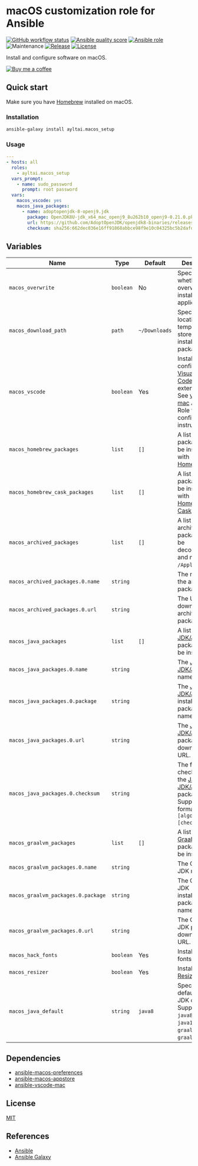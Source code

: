 # macOS customization role for Ansible

[![GitHub workflow status](https://img.shields.io/github/workflow/status/ayltai/ansible-macos-setup/CI?style=flat)](https://github.com/ayltai/ansible-macos-setup/actions)
[![Ansible quality score](https://img.shields.io/badge/quality-5-success)](https://galaxy.ansible.com/ayltai/macos_setup)
[![Ansible role](https://img.shields.io/badge/role-ayltai.macos_setup-blue)](https://galaxy.ansible.com/ayltai/macos_setup)
![Maintenance](https://img.shields.io/maintenance/yes/2020?style=flat)
[![Release](https://img.shields.io/github/release/ayltai/ansible-macos-setup.svg?style=flat)](https://github.com/ayltai/ansible-macos-setup/releases)
[![License](https://img.shields.io/github/license/ayltai/ansible-macos-setup.svg?style=flat)](https://github.com/ayltai/ansible-macos-setup/blob/master/LICENSE)

Install and configure software on macOS.

[![Buy me a coffee](https://img.shields.io/static/v1?label=Buy%20me%20a&message=coffee&color=important&style=flat&logo=buy-me-a-coffee&logoColor=white)](https://buymeacoff.ee/ayltai)

## Quick start

Make sure you have [Homebrew](https://brew.sh) installed on macOS.

### Installation
```sh
ansible-galaxy install ayltai.macos_setup
```

### Usage
```yaml
---
- hosts: all
  roles:
    - ayltai.macos_setup
  vars_prompt:
    - name: sudo_password
      prompt: root password
  vars:
    macos_vscode: yes
    macos_java_packages:
      - name: adoptopenjdk-8-openj9.jdk
        package: OpenJDK8U-jdk_x64_mac_openj9_8u262b10_openj9-0.21.0.pkg
        url: https://github.com/AdoptOpenJDK/openjdk8-binaries/releases/downloadjdk8u262-b10_openj9-0.21.0/OpenJDK8U-jdk_x64_mac_openj9_8u262b10_openj9-0.21.0.pkg
        checksum: sha256:662dec036e16ff91868abbce98f9e10c04325bc5b2dafdbdc16935bce1aec758
```

## Variables
| Name | Type | Default | Description |
|------|------|---------|-------------|
| `macos_overwrite` | `boolean` | No | Specifies whether to overwrite an installed application. |
| `macos_download_path` | `path` | `~/Downloads` | Specifies the location to temporarily store installation packages. |
| `macos_vscode` | `boolean` | Yes | Installs and configures [Visual Studio Code](https://code.visualstudio.com/) and extensions. See [vscode-mac](https://github.com/ayltai/ansible-vscode-mac) Ansible Role for configuration instructions. |
| `macos_homebrew_packages` | `list` | `[]` | A list of packages to be installed with [Homebrew](https://brew.sh). |
| `macos_homebrew_cask_packages` | `list` | `[]` | A list of packages to be installed with [Homebrew Cask](https://brew.sh). |
| `macos_archived_packages` | `list` | `[]` | A list of archived packages to be decompressed and moved to `/Applications`. |
| `macos_archived_packages.0.name` | `string` | | The name of the archived package. |
| `macos_archived_packages.0.url` | `string` | | The URL to download the archived package from. |
| `macos_java_packages` | `list` | `[]` | A list of [Java JDK/JRE](https://adoptopenjdk.net) packages to be installed. |
| `macos_java_packages.0.name` | `string` | | The [Java JDK/JRE](https://adoptopenjdk.net) name. |
| `macos_java_packages.0.package` | `string` | | The [Java JDK/JRE](https://adoptopenjdk.net) installation package name. |
| `macos_java_packages.0.url` | `string` | | The [Java JDK/JRE](https://adoptopenjdk.net) package download URL. |
| `macos_java_packages.0.checksum` | `string` | | The file checksum of the [Java JDK/JRE](https://adoptopenjdk.net) package. Supports format `[algorithm]:[checksum]`. |
| `macos_graalvm_packages` | `list` | `[]` | A list of [GraalVM](https://www.graalvm.org/) JDK packages to be installed. |
| `macos_graalvm_packages.0.name` | `string` | | The GraalVM JDK name. |
| `macos_graalvm_packages.0.package` | `string` | | The GraalVM JDK installation package name. |
| `macos_graalvm_packages.0.url` | `string` | | The GraalVM JDK package download URL. |
| `macos_hack_fonts` | `boolean` | Yes | Installs [Hack](https://github.com/source-foundry/Hack) fonts. |
| `macos_resizer` | `boolean` | Yes | Installs [Resizer](https://github.com/ayltai/Resizer). |
| `macos_java_default` | `string` | `java8` | Specifies the default Java JDK on `PATH`. Supports `java8`, `java11`, `java14`, `graalvm8` and `graalvm11`. |

## Dependencies
* [ansible-macos-preferences](https://github.com/ayltai/ansible-macos-preferences)
* [ansible-macos-appstore](https://github.com/ayltai/ansible-macos-appstore)
* [ansible-vscode-mac](https://github.com/ayltai/ansible-vscode-mac)

## License
[MIT](https://github.com/ayltai/ansible-macos-setup/blob/master/LICENSE)

## References
* [Ansible](https://www.ansible.com)
* [Ansible Galaxy](https://galaxy.ansible.com)
